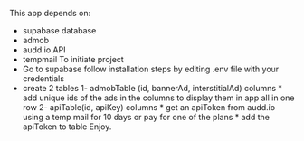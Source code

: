 This app depends on:
- supabase database
- admob
- audd.io API
- tempmail
To initiate project
- Go to supabase follow installation steps by editing .env file with your credentials
- create 2 tables
    1- admobTable (id, bannerAd, interstitialAd) columns
      * add unique ids of the ads in the columns to display them in app all in one row
    2- apiTable(id, apiKey) columns
      * get an apiToken from audd.io using a temp mail for 10 days or pay for one of the plans
      * add the apiToken to table
Enjoy.